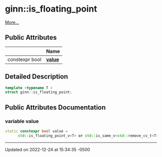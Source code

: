 # ginn::is_floating_point


 [More...](#detailed-description)

## Public Attributes

<span class="api-table">

|                | Name           |
| -------------- | -------------- |
| constexpr bool | **[value](api/Classes/structginn_1_1is__floating__point.md#variable-value)**  |


</span>

## Detailed Description

```cpp
template <typename T >
struct ginn::is_floating_point;
```

## Public Attributes Documentation

### variable value

```cpp
static constexpr bool value =
      std::is_floating_point_v<T> or std::is_same_v<std::remove_cv_t<T>, Half>;
```


-------------------------------

Updated on 2022-12-24 at 15:34:35 -0500